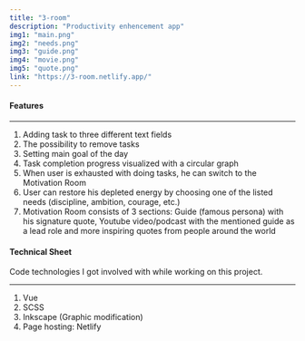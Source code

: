 ```yaml
---
title: "3-room"
description: "Productivity enhencement app"
img1: "main.png"
img2: "needs.png"
img3: "guide.png"
img4: "movie.png"
img5: "quote.png"
link: "https://3-room.netlify.app/"
---
```


#### Features

---

1. Adding task to three different text fields
2. The possibility to remove tasks
3. Setting main goal of the day
4. Task completion progress visualized with a circular graph
5. When user is exhausted with doing tasks, he can switch to the Motivation Room
6. User can restore his depleted energy by choosing one of the listed needs (discipline, ambition, courage, etc.)
7. Motivation Room consists of 3 sections: Guide (famous persona) with his signature quote,
   Youtube video/podcast with the mentioned guide as a lead role and more inspiring quotes from people around the world

#### Technical Sheet

Code technologies I got involved with while working on this project.

---

1. Vue
2. SCSS
3. Inkscape (Graphic modification)
4. Page hosting: Netlify
